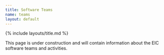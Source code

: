 ```yaml
---
title: Software Teams
name: teams
layout: default
---
```


{% include layouts/title.md %}

This page is under construction and will contain information about the EIC software teams and activities.
